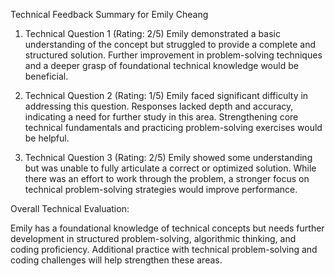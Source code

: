 Technical Feedback Summary for Emily Cheang

1. Technical Question 1 (Rating: 2/5)
Emily demonstrated a basic understanding of the concept but struggled to provide a complete and structured solution. Further improvement in problem-solving techniques and a deeper grasp of foundational technical knowledge would be beneficial.

2. Technical Question 2 (Rating: 1/5)
Emily faced significant difficulty in addressing this question. Responses lacked depth and accuracy, indicating a need for further study in this area. Strengthening core technical fundamentals and practicing problem-solving exercises would be helpful.

3. Technical Question 3 (Rating: 2/5)
Emily showed some understanding but was unable to fully articulate a correct or optimized solution. While there was an effort to work through the problem, a stronger focus on technical problem-solving strategies would improve performance.

Overall Technical Evaluation:

Emily has a foundational knowledge of technical concepts but needs further development in structured problem-solving, algorithmic thinking, and coding proficiency. Additional practice with technical problem-solving and coding challenges will help strengthen these areas.